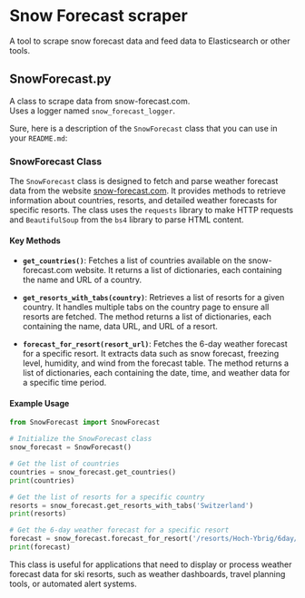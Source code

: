 # Snow Forecast scraper 

A tool to scrape snow forecast data and feed data to Elasticsearch or other tools.

## SnowForecast.py 

A class to scrape data from snow-forecast.com.  
Uses a logger named `snow_forecast_logger`.  

Sure, here is a description of the `SnowForecast` class that you can use in your `README.md`:

### SnowForecast Class

The `SnowForecast` class is designed to fetch and parse weather forecast data from the website [snow-forecast.com](https://www.snow-forecast.com). It provides methods to retrieve information about countries, resorts, and detailed weather forecasts for specific resorts. The class uses the `requests` library to make HTTP requests and `BeautifulSoup` from the `bs4` library to parse HTML content.

#### Key Methods

- **`get_countries()`**: Fetches a list of countries available on the snow-forecast.com website. It returns a list of dictionaries, each containing the name and URL of a country.

- **`get_resorts_with_tabs(country)`**: Retrieves a list of resorts for a given country. It handles multiple tabs on the country page to ensure all resorts are fetched. The method returns a list of dictionaries, each containing the name, data URL, and URL of a resort.

- **`forecast_for_resort(resort_url)`**: Fetches the 6-day weather forecast for a specific resort. It extracts data such as snow forecast, freezing level, humidity, and wind from the forecast table. The method returns a list of dictionaries, each containing the date, time, and weather data for a specific time period.

#### Example Usage

```python
from SnowForecast import SnowForecast

# Initialize the SnowForecast class
snow_forecast = SnowForecast()

# Get the list of countries
countries = snow_forecast.get_countries()
print(countries)

# Get the list of resorts for a specific country
resorts = snow_forecast.get_resorts_with_tabs('Switzerland')
print(resorts)

# Get the 6-day weather forecast for a specific resort
forecast = snow_forecast.forecast_for_resort('/resorts/Hoch-Ybrig/6day/mid')
print(forecast)
```

This class is useful for applications that need to display or process weather forecast data for ski resorts, such as weather dashboards, travel planning tools, or automated alert systems.